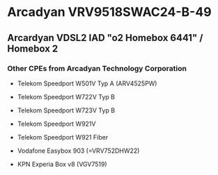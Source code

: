 # Arcadyan VRV9518SWAC24-B-49
## Arcardyan VDSL2 IAD "o2 Homebox 6441" / Homebox 2
### Other CPEs from Arcadyan Technology Corporation

 * Telekom Speedport W501V Typ A (ARV4525PW)
 * Telekom Speedport W722V Typ B 
 * Telekom Speedport W723V Typ B
 * Telekom Speedport W921V
 * Telekom Speedport W921 Fiber
 
 * Vodafone Easybox 903 (=VRV752DHW22)

 * KPN Experia Box v8 (VGV7519)



